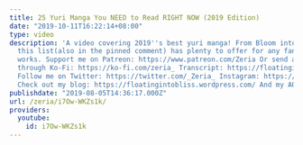 ```yaml
---
title: 25 Yuri Manga You NEED to Read RIGHT NOW (2019 Edition)
date: "2019-10-11T16:22:14+08:00"
type: video
description: 'A video covering 2019''s best yuri manga! From Bloom into You to Luminous=Blue,
  this list(also in the pinned comment) has plenty to offer for any fan of lesbian
  works. Support me on Patreon: https://www.patreon.com/Zeria Or send a one-time donation
  through Ko-Fi: https://ko-fi.com/zeria_ Transcript: https://floatingintobliss.wordpress.com/2019/08/05/9538/
  Follow me on Twitter: https://twitter.com/_Zeria_ Instagram: https://www.instagram.com/thesapphicsanctuary/
  Check out my blog: https://floatingintobliss.wordpress.com/ And my AO3 page: https://archiveofourown.org/users/Zeria/works'
publishdate: "2019-08-05T14:36:17.000Z"
url: /zeria/i7Ow-WKZs1k/
providers:
  youtube:
    id: i7Ow-WKZs1k
---
```

